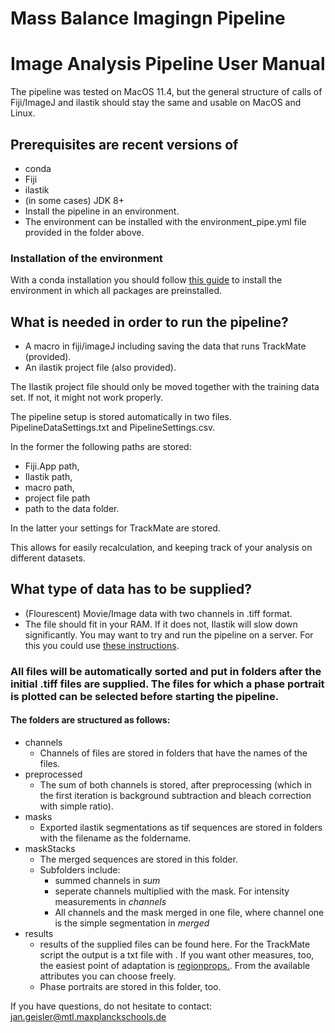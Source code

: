 # Mass Balance Imagingn Pipeline 
# Image Analysis Pipeline User Manual
The pipeline was tested on MacOS 11.4, but the general structure of calls of Fiji/ImageJ and ilastik should stay the same and usable on MacOS and Linux. 

## Prerequisites are recent versions of 
- conda
- Fiji
- ilastik
- (in some cases) JDK 8+
- Install the pipeline in an environment.
- The environment can be installed with the environment_pipe.yml file provided in the folder above.

### Installation of the environment
With a conda installation you should follow [this guide](https://docs.conda.io/projects/conda/en/latest/user-guide/tasks/manage-environments.html#creating-an-environment-from-an-environment-yml-file) to install the environment in which all packages are preinstalled.

## What is needed in order to run the pipeline?
- A macro in fiji/imageJ including saving the data that runs TrackMate (provided).
- An ilastik project file (also provided).

The Ilastik project file should only be moved together with the training data set. If not, it might not work properly. 


The pipeline setup is stored automatically in two files. PipelineDataSettings.txt and PipelineSettings.csv.

In the former the following paths are stored:
-  Fiji.App path, 
-  Ilastik path, 
-  macro path, 
-  project file path
-  path to the data folder.

In the latter your settings for TrackMate are stored.

This allows for easily recalculation, and keeping track of your analysis on different datasets.

## What type of data has to be supplied?
- (Flourescent) Movie/Image data with two channels in .tiff format.
- The file should fit in your RAM. If it does not, Ilastik will slow down significantly. You may want to try and run the pipeline on a server. For this you could use [these instructions](https://techtalktone.wordpress.com/2017/03/28/running-jupyter-notebooks-on-a-remote-server-via-ssh/).

### All files will be automatically sorted and put in folders after the initial .tiff files are supplied. The files for which a phase portrait is plotted can be selected before starting the pipeline. 

#### The folders are structured as follows:
- channels
    - Channels of files are stored in folders that have the names of the files.
- preprocessed
    - The sum of both channels is stored, after preprocessing (which in the first iteration is background subtraction and bleach correction with simple ratio).
- masks
    - Exported ilastik segmentations as tif sequences are stored in folders with the filename as the foldername.
- maskStacks
    - The merged sequences are stored in this folder.
    - Subfolders include:
        - summed channels in *sum*
        - seperate channels multiplied with the mask. For intensity measurements in *channels*
        - All channels and the mask merged in one file, where channel one is the simple segmentation in *merged*
- results
    - results of the supplied files can be found here. For the TrackMate script the output is a txt file with . If you want other measures, too, the easiest point of adaptation is [regionprops.](https://scikit-image.org/docs/dev/api/skimage.measure.html#skimage.measure.regionprops). From the available attributes you can choose freely.
    - Phase portraits are stored in this folder, too. 
 
 
If you have questions, do not hesitate to contact: 
jan.geisler@mtl.maxplanckschools.de



